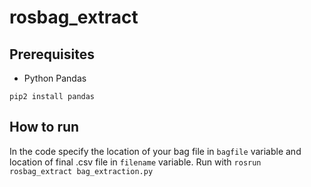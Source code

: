 # rosbag_extract
## Prerequisites
- Python Pandas
```
pip2 install pandas
```

## How to run

In the code specify the location of your bag file in `bagfile` variable and location of final .csv file in `filename` variable. Run with `rosrun rosbag_extract bag_extraction.py`
